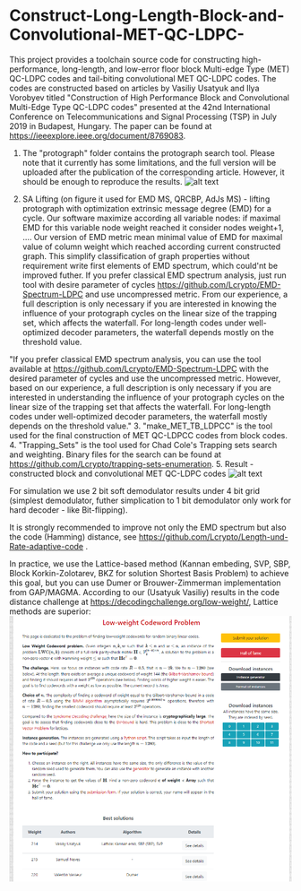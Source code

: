 # Construct-Long-Length-Block-and-Convolutional-MET-QC-LDPC-
This project provides a toolchain source code for constructing high-performance, long-length, and low-error floor block Multi-edge Type (MET) QC-LDPC codes and tail-biting convolutional MET QC-LDPC codes. The codes are constructed based on articles by Vasiliy Usatyuk and Ilya Vorobyev titled "Construction of High Performance Block and Convolutional Multi-Edge Type QC-LDPC codes" presented at the 42nd International Conference on Telecommunications and Signal Processing (TSP) in July 2019 in Budapest, Hungary. The paper can be found at https://ieeexplore.ieee.org/document/8769083.






1. The "protograph" folder contains the protograph search tool. Please note that it currently has some limitations, and the full version will be uploaded after the publication of the corresponding article. However, it should be enough to reproduce the results.
![alt text](https://ieeexplore.ieee.org/mediastore_new/IEEE/content/media/8764048/8768805/8769083/usaty6-049-large.gif)


2. SA Lifting (on figure it used for EMD MS, QRCBP, AdJs MS) - lifting protograph with optimization extrinsic message degree (EMD) for a cycle.
Our software maximize according all variable nodes: if maximal EMD for this variable node weight reached it consider nodes weight+1, .... Our version of EMD metric mean minimal value of EMD for maximal value of column weight which reached according current constructed graph. This simplify classification of graph properties without requirement write first elements of EMD spectrum, which could'nt be improved futher. If you prefer classical EMD spectrum analysis, just run tool with desire parameter of cycles https://github.com/Lcrypto/EMD-Spectrum-LDPC and use uncompressed metric. From our experience, a full description is only necessary if you are interested in knowing the influence of your protograph cycles on the linear size of the trapping set, which affects the waterfall. For long-length codes under well-optimized decoder parameters, the waterfall depends mostly on the threshold value.



"If you prefer classical EMD spectrum analysis, you can use the tool available at https://github.com/Lcrypto/EMD-Spectrum-LDPC with the desired parameter of cycles and use the uncompressed metric. However, based on our experience, a full description is only necessary if you are interested in understanding the influence of your protograph cycles on the linear size of the trapping set that affects the waterfall. For long-length codes under well-optimized decoder parameters, the waterfall mostly depends on the threshold value."
3. "make_MET_TB_LDPCC" is the tool used for the final construction of MET QC-LDPCC codes from block codes.
4. "Trapping_Sets" is the tool used for Chad Cole's Trapping sets search and weighting. Binary files for the search can be found at https://github.com/Lcrypto/trapping-sets-enumeration.
5. Result - constructed block and convolutional MET QC-LDPC codes
![alt text](https://ieeexplore.ieee.org/mediastore_new/IEEE/content/media/8764048/8768805/8769083/usaty7-049-large.gif)

For simulation we use 2 bit soft demodulator results under 4 bit grid (simplest demodulator, futher simplication to 1 bit demodulator only work for hard decoder - like Bit-flipping). 

It is strongly recommended to improve not only the EMD spectrum but also the code (Hamming) distance, see https://github.com/Lcrypto/Length-und-Rate-adaptive-code . 



In practice, we use the Lattice-based method (Kannan embeding, SVP, SBP, Block Korkin-Zolotarev, BKZ for solution Shortest Basis Problem) to achieve this goal, but you can use Dumer or Brouwer-Zimmerman implementation from GAP/MAGMA.
According to our (Usatyuk Vasiliy) results in the code distance challenge at https://decodingchallenge.org/low-weight/, Lattice methods are superior:
![alt text](https://github.com/Lcrypto/Length-und-Rate-adaptive-code/blob/master/Code_distance_challenge.png)



